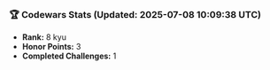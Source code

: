 ### 🏆 Codewars Stats (Updated: 2025-07-08 10:09:38 UTC)

- **Rank:** 8 kyu
- **Honor Points:** 3
- **Completed Challenges:** 1

